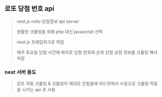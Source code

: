 ## 로또 당첨 번호 api
> nest.js rotto 당첨정보 api server
> 
> 원활한 크롤링을 위해 php 대신 javascript 선택
> 
> nest.js 프레임워크로 작업
> 
> 매주 토요일 당첨 시간에 배치로 당첨 번호와 순위 당첨 상점 정보를 크롤링 해서 저장
> 
### nest 서버 용도
> 로또 자동 크롤링 & 크롤링이 제대로 안됬을때 어드민에서 수동으로 크롤링 작동을 시키는 api 로 사용
